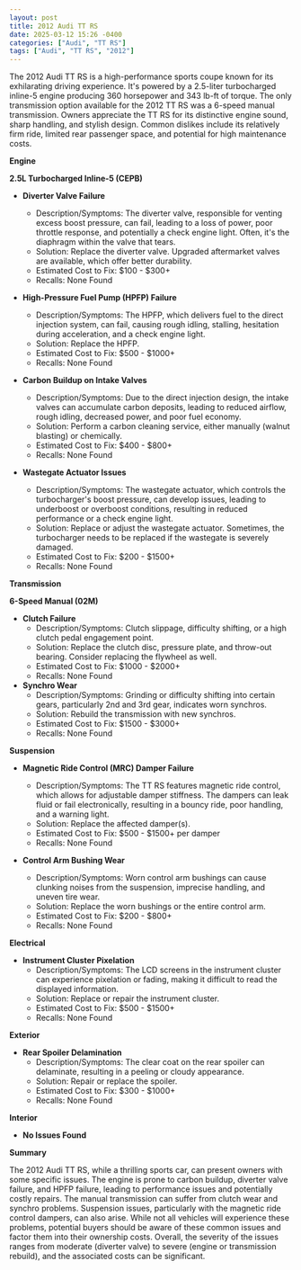 ```yaml
---
layout: post
title: 2012 Audi TT RS
date: 2025-03-12 15:26 -0400
categories: ["Audi", "TT RS"]
tags: ["Audi", "TT RS", "2012"]
---
```

The 2012 Audi TT RS is a high-performance sports coupe known for its exhilarating driving experience. It's powered by a 2.5-liter turbocharged inline-5 engine producing 360 horsepower and 343 lb-ft of torque. The only transmission option available for the 2012 TT RS was a 6-speed manual transmission. Owners appreciate the TT RS for its distinctive engine sound, sharp handling, and stylish design. Common dislikes include its relatively firm ride, limited rear passenger space, and potential for high maintenance costs.

**Engine**

**2.5L Turbocharged Inline-5 (CEPB)**

*   **Diverter Valve Failure**
    *   Description/Symptoms: The diverter valve, responsible for venting excess boost pressure, can fail, leading to a loss of power, poor throttle response, and potentially a check engine light. Often, it's the diaphragm within the valve that tears.
    *   Solution: Replace the diverter valve. Upgraded aftermarket valves are available, which offer better durability.
    *   Estimated Cost to Fix: $100 - $300+
    *   Recalls: None Found

*   **High-Pressure Fuel Pump (HPFP) Failure**
    *   Description/Symptoms: The HPFP, which delivers fuel to the direct injection system, can fail, causing rough idling, stalling, hesitation during acceleration, and a check engine light.
    *   Solution: Replace the HPFP.
    *   Estimated Cost to Fix: $500 - $1000+
    *   Recalls: None Found

*   **Carbon Buildup on Intake Valves**
    *   Description/Symptoms: Due to the direct injection design, the intake valves can accumulate carbon deposits, leading to reduced airflow, rough idling, decreased power, and poor fuel economy.
    *   Solution: Perform a carbon cleaning service, either manually (walnut blasting) or chemically.
    *   Estimated Cost to Fix: $400 - $800+
    *   Recalls: None Found

*   **Wastegate Actuator Issues**
    *   Description/Symptoms: The wastegate actuator, which controls the turbocharger's boost pressure, can develop issues, leading to underboost or overboost conditions, resulting in reduced performance or a check engine light.
    *   Solution: Replace or adjust the wastegate actuator. Sometimes, the turbocharger needs to be replaced if the wastegate is severely damaged.
    *   Estimated Cost to Fix: $200 - $1500+
    *   Recalls: None Found

**Transmission**

**6-Speed Manual (02M)**

*   **Clutch Failure**
    *   Description/Symptoms: Clutch slippage, difficulty shifting, or a high clutch pedal engagement point.
    *   Solution: Replace the clutch disc, pressure plate, and throw-out bearing. Consider replacing the flywheel as well.
    *   Estimated Cost to Fix: $1000 - $2000+
    *   Recalls: None Found
*   **Synchro Wear**
    *   Description/Symptoms: Grinding or difficulty shifting into certain gears, particularly 2nd and 3rd gear, indicates worn synchros.
    *   Solution: Rebuild the transmission with new synchros.
    *   Estimated Cost to Fix: $1500 - $3000+
    *   Recalls: None Found

**Suspension**

*   **Magnetic Ride Control (MRC) Damper Failure**
    *   Description/Symptoms: The TT RS features magnetic ride control, which allows for adjustable damper stiffness. The dampers can leak fluid or fail electronically, resulting in a bouncy ride, poor handling, and a warning light.
    *   Solution: Replace the affected damper(s).
    *   Estimated Cost to Fix: $500 - $1500+ per damper
    *   Recalls: None Found

*   **Control Arm Bushing Wear**
    *   Description/Symptoms: Worn control arm bushings can cause clunking noises from the suspension, imprecise handling, and uneven tire wear.
    *   Solution: Replace the worn bushings or the entire control arm.
    *   Estimated Cost to Fix: $200 - $800+
    *   Recalls: None Found

**Electrical**

*   **Instrument Cluster Pixelation**
    * Description/Symptoms: The LCD screens in the instrument cluster can experience pixelation or fading, making it difficult to read the displayed information.
    * Solution: Replace or repair the instrument cluster.
    * Estimated Cost to Fix: $500 - $1500+
    * Recalls: None Found

**Exterior**

*   **Rear Spoiler Delamination**
    * Description/Symptoms: The clear coat on the rear spoiler can delaminate, resulting in a peeling or cloudy appearance.
    * Solution: Repair or replace the spoiler.
    * Estimated Cost to Fix: $300 - $1000+
    * Recalls: None Found

**Interior**

*   **No Issues Found**

**Summary**

The 2012 Audi TT RS, while a thrilling sports car, can present owners with some specific issues. The engine is prone to carbon buildup, diverter valve failure, and HPFP failure, leading to performance issues and potentially costly repairs. The manual transmission can suffer from clutch wear and synchro problems. Suspension issues, particularly with the magnetic ride control dampers, can also arise. While not all vehicles will experience these problems, potential buyers should be aware of these common issues and factor them into their ownership costs. Overall, the severity of the issues ranges from moderate (diverter valve) to severe (engine or transmission rebuild), and the associated costs can be significant.

